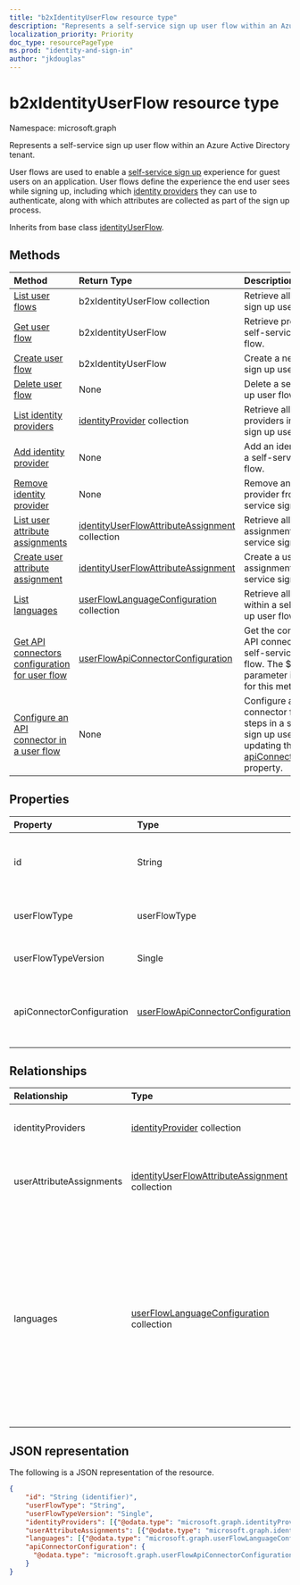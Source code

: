 ```yaml
---
title: "b2xIdentityUserFlow resource type"
description: "Represents a self-service sign up user flow within an Azure Active Directory tenant."
localization_priority: Priority
doc_type: resourcePageType
ms.prod: "identity-and-sign-in"
author: "jkdouglas"
---
```


# b2xIdentityUserFlow resource type

Namespace: microsoft.graph

Represents a self-service sign up user flow within an Azure Active Directory tenant.

User flows are used to enable a [self-service sign up](/azure/active-directory/external-identities/self-service-sign-up-overview) experience for guest users on an application. User flows define the experience the end user sees while signing up, including which [identity providers](/azure/active-directory/external-identities/identity-providers) they can use to authenticate, along with which attributes are collected as part of the sign up process.

Inherits from base class [identityUserFlow](../resources/identityuserflow.md).

## Methods

| Method       | Return Type  |Description|
|:---------------|:--------|:----------|
|[List user flows](../api/identitycontainer-list-b2xuserflows.md)|b2xIdentityUserFlow collection|Retrieve all self-service sign up user flows.|
|[Get user flow](../api/b2xidentityuserflow-get.md)|b2xIdentityUserFlow|Retrieve properties of a self-service sign up user flow.|
|[Create user flow](../api/identitycontainer-post-b2xuserflows.md)|b2xIdentityUserFlow|Create a new self-service sign up user flow.|
|[Delete user flow](../api/b2xidentityuserflow-delete.md)|None|Delete a self-service sign up user flow.|
|[List identity providers](../api/b2xidentityuserflow-list-identityproviders.md)|[identityProvider](../resources/identityProvider.md) collection|Retrieve all identity providers in a self-service sign up user flow.|
|[Add identity provider](../api/b2xidentityuserflow-post-identityproviders.md)|None|Add an identity provider to a self-service sign up user flow.|
|[Remove identity provider](../api/b2xidentityuserflow-delete-identityproviders.md)|None|Remove an identity provider from a self-service sign up user flow.|
|[List user attribute assignments](../api/b2xidentityuserflow-list-userattributeassignments.md)|[identityUserFlowAttributeAssignment](../resources/identityuserflowattributeassignment.md) collection|Retrieve all user attribute assignments in a self-service sign up user flow.|
|[Create user attribute assignment](../api/b2xidentityuserflow-post-userattributeassignments.md)|[identityUserFlowAttributeAssignment](../resources/identityuserflowattributeassignment.md)|Create a user attribute assignment in a self-service sign up user flow.|
|[List languages](../api/b2xidentityuserflow-list-languages.md)|[userFlowLanguageConfiguration](../resources/userflowlanguageconfiguration.md) collection|Retrieve all languages within a self-service sign up user flow.|
|[Get API connectors configuration for user flow](../api/b2xidentityuserflow-get-apiConnectorConfiguration.md)|[userFlowApiConnectorConfiguration](../resources/userflowapiconnectorconfiguration.md)| Get the configuration for API connectors used in the self-service sign up user flow. The $expand query parameter is not supported for this method.|
|[Configure an API connector in a user flow](../api/b2xidentityuserflow-put-apiConnectorConfiguration.md)|None| Configure an API connector for specific steps in a self-service sign up user flow by updating the [apiConnectorConfiguration](../resources/userflowapiconnectorconfiguration.md) property.|

## Properties

|Property|Type|Description|
|:---------------|:--------|:----------|
|id|String|The name of the user flow. This is a required value and is immutable after it's created. The name will be prefixed with the value of `B2X_1_` after creation.|
|userFlowType|userFlowType|The type of user flow. For self-service sign up user flows, the value can only be `signUpOrSignIn` and cannot be modified after creation.|
|userFlowTypeVersion|Single|The version of the user flow. For self-service sign up user flows, the version is always `1`.|
|apiConnectorConfiguration|[userFlowApiConnectorConfiguration](../resources/userflowapiconnectorconfiguration.md)|Configuration for enabling an API connector for use as part of the self-service sign up user flow. You can only obtain the value of this object using [Get userFlowApiConnectorConfiguration](../api/b2xidentityuserflow-get-apiConnectorConfiguration.md).|

## Relationships

| Relationship       | Type  |Description|
|:---------------|:--------|:----------|
|identityProviders|[identityProvider](../resources/identityprovider.md) collection|The identity providers included in the user flow.|
|userAttributeAssignments|[identityUserFlowAttributeAssignment](../resources/identityuserflowattributeassignment.md) collection|The user attribute assignments included in the user flow.|
|languages|[userFlowLanguageConfiguration](../resources/userflowlanguageconfiguration.md) collection|The languages supported for customization within the user flow. Language customization is enabled by default in self-service sign-up user flow. You cannot create custom languages in self-service sign-up user flows.|

## JSON representation

The following is a JSON representation of the resource.

<!-- {
  "blockType": "resource",
  "@odata.type": "microsoft.graph.b2xIdentityUserFlow",
  "optionalProperties": [],
  "keyProperty": "id"
} -->

```json
{
    "id": "String (identifier)",
    "userFlowType": "String",
    "userFlowTypeVersion": "Single",
    "identityProviders": [{"@odata.type": "microsoft.graph.identityProvider"}],
    "userAttributeAssignments": [{"@odate.type": "microsoft.graph.identityUserFlowAttributeAssignment"}],
    "languages": [{"@odata.type": "microsoft.graph.userFlowLanguageConfiguration"}],
    "apiConnectorConfiguration": {
      "@odata.type": "microsoft.graph.userFlowApiConnectorConfiguration"
    }
}
```
